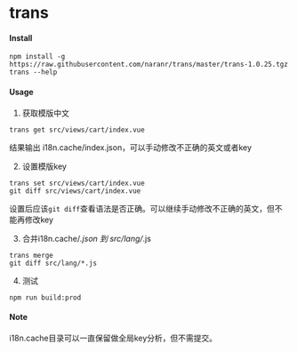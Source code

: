 # trans

#### Install
```
npm install -g https://raw.githubusercontent.com/naranr/trans/master/trans-1.0.25.tgz
trans --help
```

#### Usage
1. 获取模版中文
```
trans get src/views/cart/index.vue
```
结果输出 i18n.cache/index.json，可以手动修改不正确的英文或者key

2. 设置模版key
```
trans set src/views/cart/index.vue
git diff src/views/cart/index.vue
```
设置后应该`git diff`查看语法是否正确。可以继续手动修改不正确的英文，但不能再修改key

3. 合并i18n.cache/*.json 到 src/lang/*.js
```
trans merge
git diff src/lang/*.js
```

4. 测试
```
npm run build:prod
```

#### Note
i18n.cache目录可以一直保留做全局key分析，但不需提交。
